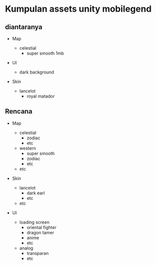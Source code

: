 # Kumpulan assets unity mobilegend
## diantaranya

* Map
  * celestial
    * super smooth 1mb

* UI
  * dark background

* Skin
  * lancelot
    * royal matador

## Rencana

* Map
  * celestial
    * zodiac
    * etc
  * western
    * super smooth
    * zodiac
    * etc
  * etc

* Skin
  * lancelot
    * dark earl
    * etc
  * etc

* UI
  * loading screen
    * oriental fighter
    * dragon tamer
    * anime
    * etc
  * analog
    * transparan
    * etc
